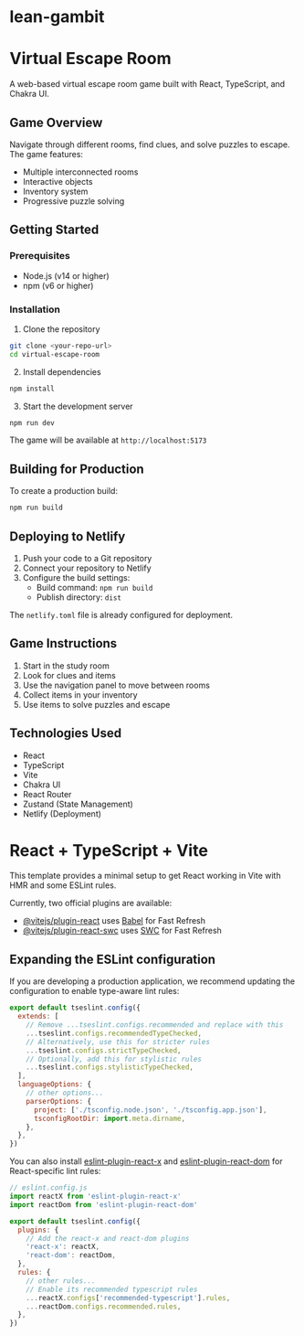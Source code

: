 # lean-gambit
# Virtual Escape Room

A web-based virtual escape room game built with React, TypeScript, and Chakra UI.

## Game Overview

Navigate through different rooms, find clues, and solve puzzles to escape. The game features:
- Multiple interconnected rooms
- Interactive objects
- Inventory system
- Progressive puzzle solving

## Getting Started

### Prerequisites
- Node.js (v14 or higher)
- npm (v6 or higher)

### Installation

1. Clone the repository
```bash
git clone <your-repo-url>
cd virtual-escape-room
```

2. Install dependencies
```bash
npm install
```

3. Start the development server
```bash
npm run dev
```

The game will be available at `http://localhost:5173`

## Building for Production

To create a production build:
```bash
npm run build
```

## Deploying to Netlify

1. Push your code to a Git repository
2. Connect your repository to Netlify
3. Configure the build settings:
   - Build command: `npm run build`
   - Publish directory: `dist`

The `netlify.toml` file is already configured for deployment.

## Game Instructions

1. Start in the study room
2. Look for clues and items
3. Use the navigation panel to move between rooms
4. Collect items in your inventory
5. Use items to solve puzzles and escape

## Technologies Used

- React
- TypeScript
- Vite
- Chakra UI
- React Router
- Zustand (State Management)
- Netlify (Deployment)

# React + TypeScript + Vite

This template provides a minimal setup to get React working in Vite with HMR and some ESLint rules.

Currently, two official plugins are available:

- [@vitejs/plugin-react](https://github.com/vitejs/vite-plugin-react/blob/main/packages/plugin-react) uses [Babel](https://babeljs.io/) for Fast Refresh
- [@vitejs/plugin-react-swc](https://github.com/vitejs/vite-plugin-react/blob/main/packages/plugin-react-swc) uses [SWC](https://swc.rs/) for Fast Refresh

## Expanding the ESLint configuration

If you are developing a production application, we recommend updating the configuration to enable type-aware lint rules:

```js
export default tseslint.config({
  extends: [
    // Remove ...tseslint.configs.recommended and replace with this
    ...tseslint.configs.recommendedTypeChecked,
    // Alternatively, use this for stricter rules
    ...tseslint.configs.strictTypeChecked,
    // Optionally, add this for stylistic rules
    ...tseslint.configs.stylisticTypeChecked,
  ],
  languageOptions: {
    // other options...
    parserOptions: {
      project: ['./tsconfig.node.json', './tsconfig.app.json'],
      tsconfigRootDir: import.meta.dirname,
    },
  },
})
```

You can also install [eslint-plugin-react-x](https://github.com/Rel1cx/eslint-react/tree/main/packages/plugins/eslint-plugin-react-x) and [eslint-plugin-react-dom](https://github.com/Rel1cx/eslint-react/tree/main/packages/plugins/eslint-plugin-react-dom) for React-specific lint rules:

```js
// eslint.config.js
import reactX from 'eslint-plugin-react-x'
import reactDom from 'eslint-plugin-react-dom'

export default tseslint.config({
  plugins: {
    // Add the react-x and react-dom plugins
    'react-x': reactX,
    'react-dom': reactDom,
  },
  rules: {
    // other rules...
    // Enable its recommended typescript rules
    ...reactX.configs['recommended-typescript'].rules,
    ...reactDom.configs.recommended.rules,
  },
})
```
